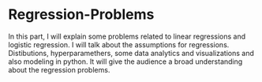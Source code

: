 # Regression-Problems
In this part, I will explain some problems related to linear regressions and logistic regression. I will talk about the assumptions for regressions. Distibutions, hyperparamethers, some data analytics and visualizations and also modeling in python. It will give the audience a broad understanding about the regression problems. 
